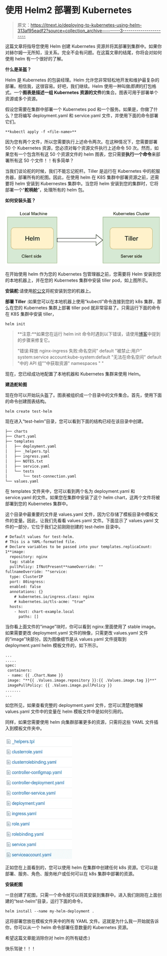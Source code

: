 # 使用 Helm2 部署到 Kubernetes

> 原文：<https://itnext.io/deploying-to-kubernetes-using-helm-313af95eadf2?source=collection_archive---------3----------------------->

这篇文章将指导您使用 Helm 创建 Kubernetes 资源并将其部署到集群中。如果你对赫尔姆一无所知，没关系。完全不会有问题。在这篇文章的结尾，你将会对如何使用 helm 有一个很好的了解。

**什么是圣盔？**

Helm 是 Kubernetes 的包装经理。Helm 允许您非常轻松地开发和维护最复杂的部署。相信我，这很容易。好吧，我们继续。Helm 使用一种叫做*图表*的打包格式。一个**图表是描述一组 Kubernetes 资源的文件**的集合。图表可用于部署单个资源或多个资源。

假设您需要在集群中部署一个 Kubernetes pod 和一个服务。如果是，你做了什么？您将编写 deployment.yaml 和 service.yaml 文件，并使用下面的命令部署它们。

```
**kubectl apply -f <file-name>**
```

因为您有两个文件，所以您需要执行上述命令两次。在这种情况下，您需要部署 50 个 Kubernetes 资源，您必须对每个资源文件执行上述命令 50 次。然而，如果您有一个包含所有这 50 个资源文件的 helm 图表，您只需要**执行一个命令**来部署所有这 50 个文件！！有多简单？

当我们谈论舵的时候，我们不能忘记舵杆。Tiller 是运行在 Kubernetes 中的舵服务器，部署所有的舵图。因此，在使用 helm 在 K8S 集群中部署资源之前，还需要将 helm 安装到 Kubernestes 集群中。当您将 helm 安装到您的集群时，它将部署一个“**舵柄舱**”，处理所有的 helm 包。

**如何安装头盔？**

![](img/686670606cf3c873fe85f51139622d50.png)

在开始使用 helm 作为您的 Kubernetes 包管理器之前，您需要将 Helm 安装到您的本地机器上，并在您的 Kubernetes 集群中安装 tiller pod，如上图所示。

**安装舵**:请使用[舵公文](https://helm.sh/docs/using_helm/#installing-helm)将舵安装到您的机器上。

**部署 Tiller** :如果您可以在本地机器上使用“kubectl”命令连接到您的 k8s 集群，那么在您的 Kubernetes 集群上部署 tiller pod 就非常容易了。只需运行下面的命令在 K8S 集群中安装 tiller，

```
helm init
```

> **注意:**如果您在运行 helm init 命令时遇到以下错误，请使用[博客](https://medium.com/@madeeshafernando/error-release-name-failed-namespaces-default-is-forbidden-user-99b3b6cb2720)中提到的步骤来修复它。
> 
> "错误:释放 nginx-ingress 失败:命名空间" default "被禁止:用户" system:service account:kube-system:default "无法在命名空间" default "中的 API 组""中获取资源" namespaces " "

现在，您已经成功地配置了本地机器和 Kubernetes 集群来使用 Helm。

**建造舵轮图**

现在你可以开始玩头盔了。图表被组织成一个目录中的文件集合。首先，使用下面的命令创建图表结构。

```
helm create test-helm
```

现在进入“test-helm”目录，您可以看到下面的结构已经在该目录中创建。

```
├── charts
├── Chart.yaml
├── templates
│   ├── deployment.yaml
│   ├── _helpers.tpl
│   ├── ingress.yaml
│   ├── NOTES.txt
│   ├── service.yaml
│   └── tests
│       └── test-connection.yaml
└── values.yaml
```

在 templates 文件夹中，您可以看到两个名为 deployment.yaml 和 service.yaml 的文件。如果您在集群中安装了这个 helm chart，这两个文件将被部署到您的 Kubernetes 集群中。

这个目录中最重要的文件是 values.yaml 文件，因为它存储了模板目录中模板文件的变量。因此，让我们先看看 values.yaml 文件。下面显示了 values.yaml 文件的一部分，它位于我们之前刚刚创建的 test-helm 目录中。

```
# Default values for test-helm.
# This is a YAML-formatted file.
# Declare variables to be passed into your templates.replicaCount: 1**image:
  repository: nginx
  tag: stable
  pullPolicy: IfNotPresent**nameOverride: ""
fullnameOverride: ""service:
  type: ClusterIP
  port: 80ingress:
  enabled: false
  annotations: {}
    # kubernetes.io/ingress.class: nginx
    # kubernetes.io/tls-acme: "true"
  hosts:
    - host: chart-example.local
      paths: []
```

当你看上面文件的“image”块时，你可以看到 nginx:里面使用了 stable image。如果需要更改 deployment.yaml 文件的映像，只需更改 values.yaml 文件的“image”块部分。因为图像细节是从 values.yaml 文件提取到 deployment.yaml helm 模板文件的，如下所示。

```
...
.....
spec:
 containers:
 - name: {{ .Chart.Name }}
 image: "**{{ .Values.image.repository }}:{{ .Values.image.tag }}**"
 imagePullPolicy: {{ .Values.image.pullPolicy }}
.......
...
```

如您所见，如果查看完整的 deployment.yaml 文件，您可以清楚地理解 values.yaml 文件中的变量在 helm 模板文件中是如何引用的。

同样，如果您需要使用 helm 向集群部署更多的资源，只需将这些 YAML 文件插入到模板文件夹中。

![](img/2de4a7c562efc25f672d71ea58fec5c6.png)

正如您在上面看到的，您可以使用 helm 在集群中创建任何 k8s 资源。它可以是部署、服务、角色、服务帐户或任何可以在 k8s 集群中部署的资源。

**安装舵图**

一旦创建了舵图，只需一个命令就可以将其安装到集群中。进入我们刚刚在上面创建的“test-helm”目录，运行下面的命令，

```
helm install --name my-helm-deployment .
```

这将部署您放在模板文件夹中的所有 YAML 文件。这就是为什么我一开始就告诉你，你可以从一个 helm 命令部署任意数量的 Kubernetes 资源。

希望这篇文章能消除你对 helm 的所有疑虑:)

快乐驾驶！！！